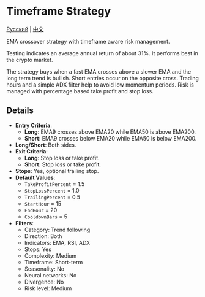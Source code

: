 # Timeframe Strategy
[Русский](README_ru.md) | [中文](README_cn.md)

EMA crossover strategy with timeframe aware risk management.

Testing indicates an average annual return of about 31%. It performs best in the crypto market.

The strategy buys when a fast EMA crosses above a slower EMA and the long term trend is bullish. Short entries occur on the opposite cross. Trading hours and a simple ADX filter help to avoid low momentum periods. Risk is managed with percentage based take profit and stop loss.

## Details

- **Entry Criteria**:
  - **Long**: EMA9 crosses above EMA20 while EMA50 is above EMA200.
  - **Short**: EMA9 crosses below EMA20 while EMA50 is below EMA200.
- **Long/Short**: Both sides.
- **Exit Criteria**:
  - **Long**: Stop loss or take profit.
  - **Short**: Stop loss or take profit.
- **Stops**: Yes, optional trailing stop.
- **Default Values**:
  - `TakeProfitPercent` = 1.5
  - `StopLossPercent` = 1.0
  - `TrailingPercent` = 0.5
  - `StartHour` = 15
  - `EndHour` = 20
  - `CooldownBars` = 5
- **Filters**:
  - Category: Trend following
  - Direction: Both
  - Indicators: EMA, RSI, ADX
  - Stops: Yes
  - Complexity: Medium
  - Timeframe: Short-term
  - Seasonality: No
  - Neural networks: No
  - Divergence: No
  - Risk level: Medium
